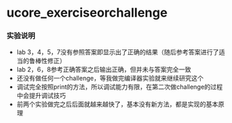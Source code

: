 # ucore_exerciseorchallenge
### 实验说明
* lab 3，4，5，7没有参照答案即显示出了正确的结果（随后参考答案进行了适当的鲁棒性修正）
* lab 2，6，8参考正确答案之后输出正确，但并未与答案完全一致
* 还没有做任何一个challenge，等我做完编译器实验就来继续研究这个
* 调试完全按照print的方法，所以调试能力有限，在第二次做challenge的过程中会提升调试技巧
* 前两个实验做完之后后面就越来越快了，基本没有新方法，都是实现的基本原理
